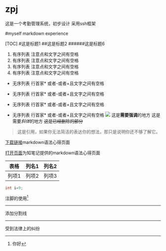 # zpj
这是一个考勤管理系统，初步设计 采用ssh框架

#myself markdown experience



[TOC]
#这是标题1
##这是标题2
######这是标题6
1. 有序列表 注意点和文字之间有空格
1. 有序列表 注意点和文字之间有空格
1. 有序列表 注意点和文字之间有空格
1. 有序列表 注意点和文字之间有空格

* 无序列表 行首家* 或者-或者+且文字之间有空格
- 无序列表 行首家* 或者-或者+且文字之间有空格
* 无序列表 行首家* 或者-或者+且文字之间有空格
+ 无序列表 行首家* 或者-或者+且文字之间有空格
![](https://www.baidu.com/img/bd_logo1.png)
这是**需要强调**的地方
这是需要*斜体*的地方
~~这是已经删除的部分~~
> 这是引用，如果你无法简洁的表达你的想法，那只是说明你还不够了解它。

[下载链接](http://joinwee.com/lesson/10/)markdown语法心得页面

[打开页面](http://www.wiz.cn/feature-markdown.html)为知笔记提供的markdown语法心得页面

|表格|列名1|列名2|
|-------|----|---|
|列项1|列项2|列项3|

```java
int i=9;
```

注脚的使用[^1]
[^1]: 你好


***
添加分割线
***
受到法律上的纠纷
